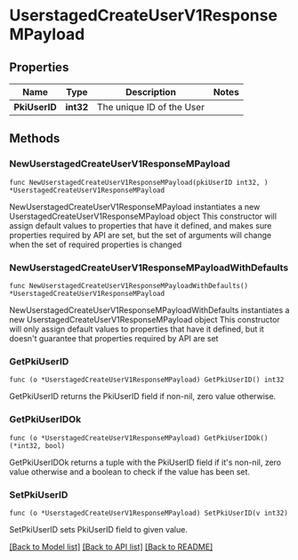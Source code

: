 # UserstagedCreateUserV1ResponseMPayload

## Properties

Name | Type | Description | Notes
------------ | ------------- | ------------- | -------------
**PkiUserID** | **int32** | The unique ID of the User | 

## Methods

### NewUserstagedCreateUserV1ResponseMPayload

`func NewUserstagedCreateUserV1ResponseMPayload(pkiUserID int32, ) *UserstagedCreateUserV1ResponseMPayload`

NewUserstagedCreateUserV1ResponseMPayload instantiates a new UserstagedCreateUserV1ResponseMPayload object
This constructor will assign default values to properties that have it defined,
and makes sure properties required by API are set, but the set of arguments
will change when the set of required properties is changed

### NewUserstagedCreateUserV1ResponseMPayloadWithDefaults

`func NewUserstagedCreateUserV1ResponseMPayloadWithDefaults() *UserstagedCreateUserV1ResponseMPayload`

NewUserstagedCreateUserV1ResponseMPayloadWithDefaults instantiates a new UserstagedCreateUserV1ResponseMPayload object
This constructor will only assign default values to properties that have it defined,
but it doesn't guarantee that properties required by API are set

### GetPkiUserID

`func (o *UserstagedCreateUserV1ResponseMPayload) GetPkiUserID() int32`

GetPkiUserID returns the PkiUserID field if non-nil, zero value otherwise.

### GetPkiUserIDOk

`func (o *UserstagedCreateUserV1ResponseMPayload) GetPkiUserIDOk() (*int32, bool)`

GetPkiUserIDOk returns a tuple with the PkiUserID field if it's non-nil, zero value otherwise
and a boolean to check if the value has been set.

### SetPkiUserID

`func (o *UserstagedCreateUserV1ResponseMPayload) SetPkiUserID(v int32)`

SetPkiUserID sets PkiUserID field to given value.



[[Back to Model list]](../README.md#documentation-for-models) [[Back to API list]](../README.md#documentation-for-api-endpoints) [[Back to README]](../README.md)


